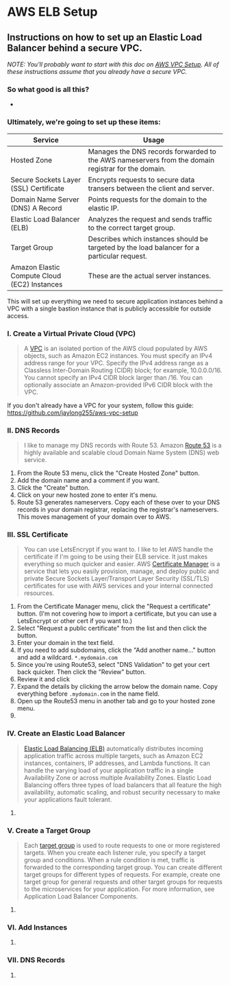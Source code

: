 # AWS ELB Setup

## Instructions on how to set up an Elastic Load Balancer behind a secure VPC.
*NOTE: You'll probably want to start with this doc on [AWS VPC Setup](https://github.com/jaylong255/aws-vpc-setup). All of these instructions assume that you already have a secure VPC.*
### So what good is all this?
- 

### Ultimately, we're going to set up these items:
|Service|Usage|
|--|--|
|Hosted Zone|Manages the DNS records forwarded to the AWS nameservers from the domain registrar for the domain.|
|Secure Sockets Layer (SSL) Certificate|Encrypts requests to secure data transers between the client and server.|
|Domain Name Server (DNS) A Record|Points requests for the domain to the elastic IP.|
|Elastic Load Balancer (ELB)|Analyzes the request and sends traffic to the correct target group.|
|Target Group|Describes which instances should be targeted by the load balancer for a particular request.|
|Amazon Elastic Compute Cloud (EC2) Instances|These are the actual server instances.|

This will set up everything we need to secure application instances behind a VPC with a single bastion instance that is publicly accessible for outside access. 

### I. Create a Virtual Private Cloud (VPC)
>A [VPC](https://docs.amazonaws.cn/en_us/vpc/latest/userguide/what-is-amazon-vpc.html) is an isolated portion of the AWS cloud populated by AWS objects, such as Amazon EC2 instances. You must specify an IPv4 address range for your VPC. Specify the IPv4 address range as a Classless Inter-Domain Routing (CIDR) block; for example, 10.0.0.0/16. You cannot specify an IPv4 CIDR block larger than /16. You can optionally associate an Amazon-provided IPv6 CIDR block with the VPC.

If you don't already have a VPC for your system, follow this guide: https://github.com/jaylong255/aws-vpc-setup

### II. DNS Records
> I like to manage my DNS records with Route 53. Amazon [Route 53](https://aws.amazon.com/route53/) is a highly available and scalable cloud Domain Name System (DNS) web service.
1. From the Route 53 menu, click the "Create Hosted Zone" button.
2. Add the domain name and a comment if you want.
3. Click the "Create" button.
4. Click on your new hosted zone to enter it's menu.
5. Route 53 generates nameservers. Copy each of these over to your DNS records in your domain registrar, replacing the registrar's nameservers. This moves management of your domain over to AWS.

### III. SSL Certificate
> You can use LetsEncrypt if you want to. I like to let AWS handle the certificate if I'm going to be using their ELB service. It just makes everything so much quicker and easier. AWS [Certificate Manager](https://aws.amazon.com/certificate-manager/) is a service that lets you easily provision, manage, and deploy public and private Secure Sockets Layer/Transport Layer Security (SSL/TLS) certificates for use with AWS services and your internal connected resources.
1. From the Certificate Manager menu, click the "Request a certificate" button. (I'm not covering how to import a certificate, but you can use a LetsEncrypt or other cert if you want to.)
2. Select "Request a public certificate" from the list and then click the button.
3. Enter your domain in the text field.
4. If you need to add subdomains, click the "Add another name..." button and add a wildcard. `*.mydomain.com`
5. Since you're using Route53, select "DNS Validation" to get your cert back quicker. Then click the "Review" button.
6. Review it and click 
7. Expand the details by clicking the arrow below the domain name. Copy everything before `.mydomain.com` in the name field.
8. Open up the Route53 menu in another tab and go to your hosted zone menu.
9. 

### IV. Create an Elastic Load Balancer
>[Elastic Load Balancing (ELB)](https://aws.amazon.com/elasticloadbalancing/) automatically distributes incoming application traffic across multiple targets, such as Amazon EC2 instances, containers, IP addresses, and Lambda functions. It can handle the varying load of your application traffic in a single Availability Zone or across multiple Availability Zones. Elastic Load Balancing offers three types of load balancers that all feature the high availability, automatic scaling, and robust security necessary to make your applications fault tolerant.
1. 

### V. Create a Target Group
>Each [target group](https://docs.aws.amazon.com/elasticloadbalancing/latest/application/load-balancer-target-groups.html) is used to route requests to one or more registered targets. When you create each listener rule, you specify a target group and conditions. When a rule condition is met, traffic is forwarded to the corresponding target group. You can create different target groups for different types of requests. For example, create one target group for general requests and other target groups for requests to the microservices for your application. For more information, see Application Load Balancer Components.
1. 

### VI. Add Instances
> 
1.

### VII. DNS Records
>
1.
